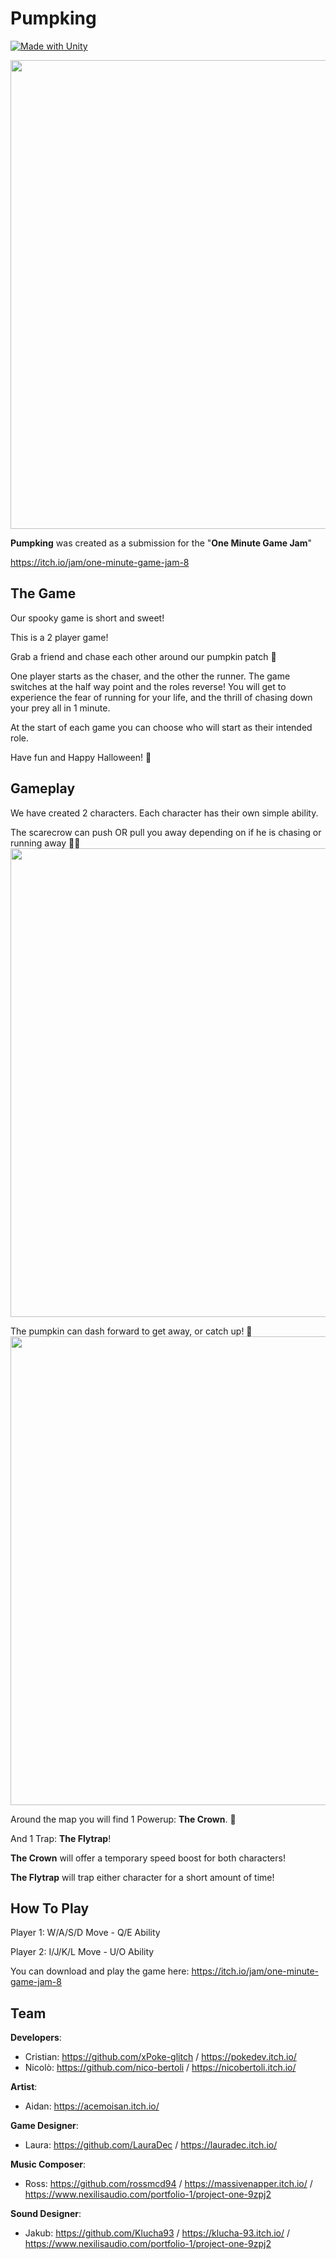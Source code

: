 # Pumpking
[![Made with Unity](https://img.shields.io/badge/Made%20with-Unity-57b9d3.svg?style=flat&logo=unity)](https://www.unity.com)

<img src="https://img.itch.zone/aW1hZ2UvMTczNDUyMi8xMDIxMDgzNC5wbmc=/original/Zor0yU.png" width="750">

**Pumpking** was created as a submission for the "**One Minute Game Jam**" 

https://itch.io/jam/one-minute-game-jam-8

## The Game

Our spooky game is short and sweet! 

This is a 2 player game!

Grab a friend and chase each other around our pumpkin patch 🎃

One player starts as the chaser, and the other the runner. The game switches at the half way point and the roles reverse! You will get to experience the fear of running for your life, and the thrill of chasing down your prey all in 1 minute. 

At the start of each game you can choose who will start as their intended role. 

Have fun and Happy Halloween! 👻

## Gameplay

We have created 2 characters. Each character has their own simple ability. 

The scarecrow can push OR pull you away depending on if he is chasing or running away 🏃‍♂️
<img src="https://img.itch.zone/aW1nLzEwMjExMTA4LmdpZg==/original/4QfLsy.gif" width="750">

The pumpkin can dash forward to get away, or catch up! 💨
<img src="https://img.itch.zone/aW1nLzEwMjExMjA3LmdpZg==/original/ElsILh.gif" width="750">

Around the map you will find 1 Powerup: **The Crown**. 👑

And 1 Trap: **The Flytrap**!

**The Crown** will offer a temporary speed boost for both characters!

**The Flytrap** will trap either character for a short amount of time! 

## How To Play

Player 1: W/A/S/D Move - Q/E Ability

Player 2: I/J/K/L Move - U/O Ability

You can download and play the game here: https://itch.io/jam/one-minute-game-jam-8

## Team

**Developers**:
* Cristian: https://github.com/xPoke-glitch / https://pokedev.itch.io/
* Nicolò: https://github.com/nico-bertoli / https://nicobertoli.itch.io/

**Artist**:
* Aidan: https://acemoisan.itch.io/

**Game Designer**:
* Laura: https://github.com/LauraDec / https://lauradec.itch.io/

**Music Composer**:
* Ross: https://github.com/rossmcd94 / https://massivenapper.itch.io/ / https://www.nexilisaudio.com/portfolio-1/project-one-9zpj2

**Sound Designer**:
* Jakub: https://github.com/Klucha93 / https://klucha-93.itch.io/ / https://www.nexilisaudio.com/portfolio-1/project-one-9zpj2

